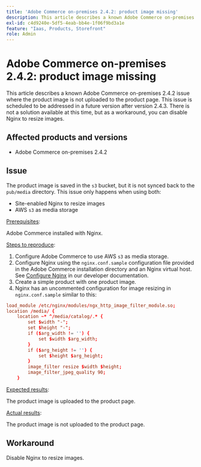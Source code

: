 ```yaml
---
title: 'Adobe Commerce on-premises 2.4.2: product image missing'
description: This article describes a known Adobe Commerce on-premises 2.4.2 issue where the product image is not uploaded to the product page. This issue is scheduled to be addressed in a future version after version 2.4.3. There is not a solution available at this time, but as a workaround, you can disable Nginx to resize images.
exl-id: c4d9240e-5df5-4eab-bb4e-1f06f9bd3a1e
feature: "Iaas, Products, Storefront"
role: Admin
---
```

# Adobe Commerce on-premises 2.4.2: product image missing

This article describes a known Adobe Commerce on-premises 2.4.2 issue where the product image is not uploaded to the product page. This issue is scheduled to be addressed in a future version after version 2.4.3. There is not a solution available at this time, but as a workaround, you can disable Nginx to resize images.

## Affected products and versions

* Adobe Commerce on-premises 2.4.2

## Issue

The product image is saved in the `s3` bucket, but it is not synced back to the `pub/media` directory. This issue only happens when using both:

* Site-enabled Nginx to resize images
* AWS `s3` as media storage

<u>Prerequisites</u>:

Adobe Commerce installed with Nginx.

<u>Steps to reproduce</u>:

1. Configure Adobe Commerce to use AWS `s3` as media storage.
1. Configure Nginx using the `nginx.conf.sample` configuration file provided in the Adobe Commerce installation directory and an Nginx virtual host. See [Configure Nginx](https://devdocs.magento.com/guides/v2.4/install-gde/prereq/nginx.html#configure-nginx-ubuntu) in our developer documentation.
1. Create a simple product with one product image.
1. Nginx has an uncommented configuration for image resizing in `nginx.conf.sample` similar to this:

```conf
load_module /etc/nginx/modules/ngx_http_image_filter_module.so;
location /media/ {
    location ~* ^/media/catalog/.* {
        set $width "-";
        set $height "-";
        if ($arg_width != '') {
            set $width $arg_width;
        }
        if ($arg_height != '') {
            set $height $arg_height;
        }
        image_filter resize $width $height;
        image_filter_jpeg_quality 90;
    }
```

 <u>Expected results</u>:

 The product image is uploaded to the product page.

 <u>Actual results</u>:

 The product image is not uploaded to the product page.

## Workaround

Disable Nginx to resize images.
